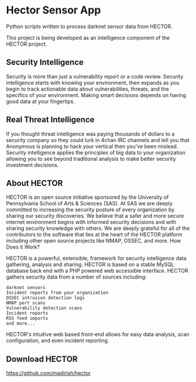 Hector Sensor App
=================

Python scripts written to process darknet sensor data from HECTOR.

This project is being developed as an intelligence component of the HECTOR project.

## Security Intelligence ##

Security is more than just a vulnerability report or a code review. Security intelligence
starts with knowing your environment, then expands as you begin to track actionable data
about vulnerabilities, threats, and the specifics of your environment. Making smart decisions
depends on having good data at your fingertips.

## Real Threat Intelligence ##

If you thought threat intelligence was paying thousands of dollars to a security company so
they could lurk in 4chan IRC channels and tell you that Anonymous is planning to hack your
vertical then you've been mislead. Security intelligence applies the principles of big data
to your organization allowing you to see beyond traditional analysis to make better security
investment decisions.

## About HECTOR ##

HECTOR is an open source initiative sponsored by the University of Pennsylvania School of
Arts & Sciences (SAS). At SAS we are deeply committed to increasing the security posture of
every organization by sharing our security discoveries. We believe that a safer and more
secure internet environment begins with informed security decisions and with sharing
security knowledge with others. We are deeply grateful for all of the contributors to the
software that lies at the heart of the HECTOR platform including other open source projects
like NMAP, OSSEC, and more. How Does it Work?

HECTOR is a powerful, extensible, framework for security intelligence data gathering,
analysis and sharing. HECTOR is based on a stable MySQL database back end with a PHP powered
web accessible interface. HECTOR gathers security data from a number of sources including:

    darknet sensors
    Incident reports from your organization
    OSSEC intrusion detection logs
    NMAP port scans
    Vulnerability detection scans
    Incident reports
    RSS feed imports
    and more...

HECTOR's intuitive web based front-end allows for easy data analysis, scan configuration,
and even incident reporting.

## Download HECTOR ##

https://github.com/madirish/hector

